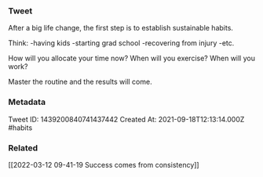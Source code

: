 ### Tweet
After a big life change, the first step is to establish sustainable habits.

Think:
-having kids
-starting grad school
-recovering from injury
-etc.

How will you allocate your time now? When will you exercise? When will you work?

Master the routine and the results will come.

### Metadata
Tweet ID: 1439200840741437442
Created At: 2021-09-18T12:13:14.000Z
#habits

### Related
[[2022-03-12 09-41-19 Success comes from consistency]]

